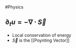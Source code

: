 #Physics
## $\displaystyle \partial_{t}u=-\nabla \cdot \vec{S}$
* Local conservation of energy
* $\displaystyle \vec{S}$ is the [[Poynting Vector]]